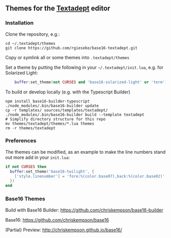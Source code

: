 ## Themes for the [Textadept](http://foicica.com/textadept/) editor

### Installation

Clone the repository, e.g.:

    cd ~/.textadept/themes
    git clone https://github.com/rgieseke/base16-textadept.git

Copy or symlink all or some themes into `.textadept/themes`

Set a theme by putting the following in your `~/.textadept/init.lua`, e.g. for
Solarized Light:

```lua
    buffer:set_theme(not CURSES and 'base16-solarized-light' or 'term')
```


To build or develop locally (e.g. with the Typescript Builder)
```shell
npm install base16-builder-typescript
./node_modules/.bin/base16-builder update
cp -r templates/ sources/templates/textadept/
./node_modules/.bin/base16-builder build --template textadept
# Simplify directory structure for this repo
mv themes/textadept/themes/*.lua themes
rm -r themes/textadept
```

### Preferences

The themes can be modified, as an example to make the line numbers stand out
more add in  your `init.lua`:

```lua
if not CURSES then
  buffer:set_theme('base16-twilight', {
    ['style.linenumber'] = 'fore:%(color.base07),back:%(color.base02)',
  })
end
```

### Base16 Themes

Build with Base16 Builder: <https://github.com/chriskempson/base16-builder>

Base16: <https://github.com/chriskempson/base16>

(Partial) Preview: <http://chriskempson.github.io/base16/>
